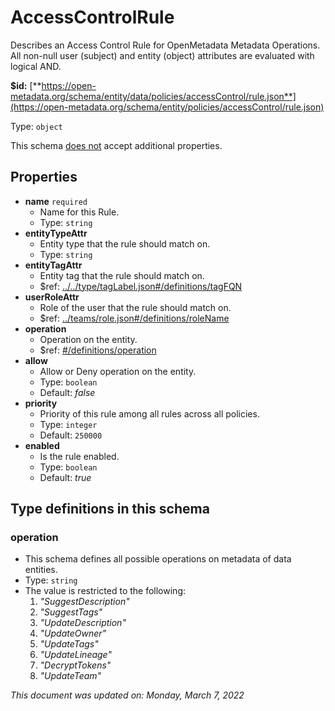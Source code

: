 # AccessControlRule

Describes an Access Control Rule for OpenMetadata Metadata Operations. All non-null user (subject) and entity (object) attributes are evaluated with logical AND.

**$id:** [**https://open-metadata.org/schema/entity/data/policies/accessControl/rule.json**](https://open-metadata.org/schema/entity/policies/accessControl/rule.json)

Type: `object`

This schema <u>does not</u> accept additional properties.

## Properties
 - **name** `required`
	 - Name for this Rule.
	 - Type: `string`
 - **entityTypeAttr**
	 - Entity type that the rule should match on.
	 - Type: `string`
 - **entityTagAttr**
	 - Entity tag that the rule should match on.
	 - $ref: [../../type/tagLabel.json#/definitions/tagFQN](../types/taglabel.md#tagfqn)
 - **userRoleAttr**
	 - Role of the user that the rule should match on.
	 - $ref: [../teams/role.json#/definitions/roleName](role.md#rolename)
 - **operation**
	 - Operation on the entity.
	 - $ref: [#/definitions/operation](#operation)
 - **allow**
	 - Allow or Deny operation on the entity.
	 - Type: `boolean`
	 - Default: _false_
 - **priority**
	 - Priority of this rule among all rules across all policies.
	 - Type: `integer`
	 - Default: `250000`
 - **enabled**
	 - Is the rule enabled.
	 - Type: `boolean`
	 - Default: _true_


## Type definitions in this schema
### operation

 - This schema defines all possible operations on metadata of data entities.
 - Type: `string`
 - The value is restricted to the following: 
	 1. _"SuggestDescription"_
	 2. _"SuggestTags"_
	 3. _"UpdateDescription"_
	 4. _"UpdateOwner"_
	 5. _"UpdateTags"_
	 6. _"UpdateLineage"_
	 7. _"DecryptTokens"_
	 8. _"UpdateTeam"_


_This document was updated on: Monday, March 7, 2022_